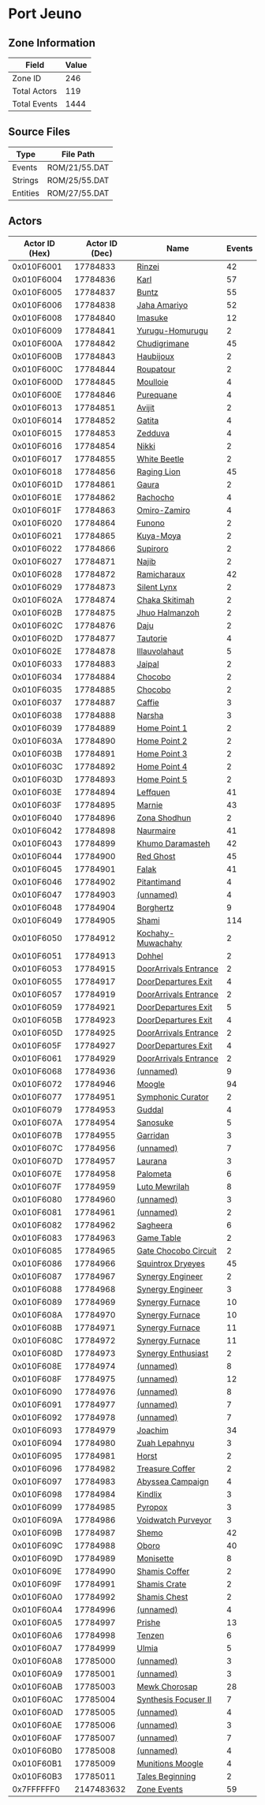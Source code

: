 # Port Jeuno

## Zone Information

| Field        |   Value |
|--------------|---------|
| Zone ID      |     246 |
| Total Actors |     119 |
| Total Events |    1444 |

## Source Files

| Type     | File Path     |
|----------|---------------|
| Events   | ROM/21/55.DAT |
| Strings  | ROM/25/55.DAT |
| Entities | ROM/27/55.DAT |

## Actors

| Actor ID (Hex)   |   Actor ID (Dec) | Name                                                                 |   Events |
|------------------|------------------|----------------------------------------------------------------------|----------|
| 0x010F6001       |         17784833 | [Rinzei](./17784833%20-%20Rinzei.md)                                 |       42 |
| 0x010F6004       |         17784836 | [Karl](./17784836%20-%20Karl.md)                                     |       57 |
| 0x010F6005       |         17784837 | [Buntz](./17784837%20-%20Buntz.md)                                   |       55 |
| 0x010F6006       |         17784838 | [Jaha Amariyo](./17784838%20-%20Jaha%20Amariyo.md)                   |       52 |
| 0x010F6008       |         17784840 | [Imasuke](./17784840%20-%20Imasuke.md)                               |       12 |
| 0x010F6009       |         17784841 | [Yurugu-Homurugu](./17784841%20-%20Yurugu-Homurugu.md)               |        2 |
| 0x010F600A       |         17784842 | [Chudigrimane](./17784842%20-%20Chudigrimane.md)                     |       45 |
| 0x010F600B       |         17784843 | [Haubijoux](./17784843%20-%20Haubijoux.md)                           |        2 |
| 0x010F600C       |         17784844 | [Roupatour](./17784844%20-%20Roupatour.md)                           |        2 |
| 0x010F600D       |         17784845 | [Moulloie](./17784845%20-%20Moulloie.md)                             |        4 |
| 0x010F600E       |         17784846 | [Purequane](./17784846%20-%20Purequane.md)                           |        4 |
| 0x010F6013       |         17784851 | [Avijit](./17784851%20-%20Avijit.md)                                 |        2 |
| 0x010F6014       |         17784852 | [Gatita](./17784852%20-%20Gatita.md)                                 |        4 |
| 0x010F6015       |         17784853 | [Zedduva](./17784853%20-%20Zedduva.md)                               |        4 |
| 0x010F6016       |         17784854 | [Nikki](./17784854%20-%20Nikki.md)                                   |        2 |
| 0x010F6017       |         17784855 | [White Beetle](./17784855%20-%20White%20Beetle.md)                   |        2 |
| 0x010F6018       |         17784856 | [Raging Lion](./17784856%20-%20Raging%20Lion.md)                     |       45 |
| 0x010F601D       |         17784861 | [Gaura](./17784861%20-%20Gaura.md)                                   |        2 |
| 0x010F601E       |         17784862 | [Rachocho](./17784862%20-%20Rachocho.md)                             |        4 |
| 0x010F601F       |         17784863 | [Omiro-Zamiro](./17784863%20-%20Omiro-Zamiro.md)                     |        4 |
| 0x010F6020       |         17784864 | [Funono](./17784864%20-%20Funono.md)                                 |        2 |
| 0x010F6021       |         17784865 | [Kuya-Moya](./17784865%20-%20Kuya-Moya.md)                           |        2 |
| 0x010F6022       |         17784866 | [Supiroro](./17784866%20-%20Supiroro.md)                             |        2 |
| 0x010F6027       |         17784871 | [Najib](./17784871%20-%20Najib.md)                                   |        2 |
| 0x010F6028       |         17784872 | [Ramicharaux](./17784872%20-%20Ramicharaux.md)                       |       42 |
| 0x010F6029       |         17784873 | [Silent Lynx](./17784873%20-%20Silent%20Lynx.md)                     |        2 |
| 0x010F602A       |         17784874 | [Chaka Skitimah](./17784874%20-%20Chaka%20Skitimah.md)               |        2 |
| 0x010F602B       |         17784875 | [Jhuo Halmanzoh](./17784875%20-%20Jhuo%20Halmanzoh.md)               |        2 |
| 0x010F602C       |         17784876 | [Daju](./17784876%20-%20Daju.md)                                     |        2 |
| 0x010F602D       |         17784877 | [Tautorie](./17784877%20-%20Tautorie.md)                             |        4 |
| 0x010F602E       |         17784878 | [Illauvolahaut](./17784878%20-%20Illauvolahaut.md)                   |        5 |
| 0x010F6033       |         17784883 | [Jaipal](./17784883%20-%20Jaipal.md)                                 |        2 |
| 0x010F6034       |         17784884 | [Chocobo](./17784884%20-%20Chocobo.md)                               |        2 |
| 0x010F6035       |         17784885 | [Chocobo](./17784885%20-%20Chocobo.md)                               |        2 |
| 0x010F6037       |         17784887 | [Caffie](./17784887%20-%20Caffie.md)                                 |        3 |
| 0x010F6038       |         17784888 | [Narsha](./17784888%20-%20Narsha.md)                                 |        3 |
| 0x010F6039       |         17784889 | [Home Point 1](./17784889%20-%20Home%20Point%201.md)                 |        2 |
| 0x010F603A       |         17784890 | [Home Point 2](./17784890%20-%20Home%20Point%202.md)                 |        2 |
| 0x010F603B       |         17784891 | [Home Point 3](./17784891%20-%20Home%20Point%203.md)                 |        2 |
| 0x010F603C       |         17784892 | [Home Point 4](./17784892%20-%20Home%20Point%204.md)                 |        2 |
| 0x010F603D       |         17784893 | [Home Point 5](./17784893%20-%20Home%20Point%205.md)                 |        2 |
| 0x010F603E       |         17784894 | [Leffquen](./17784894%20-%20Leffquen.md)                             |       41 |
| 0x010F603F       |         17784895 | [Marnie](./17784895%20-%20Marnie.md)                                 |       43 |
| 0x010F6040       |         17784896 | [Zona Shodhun](./17784896%20-%20Zona%20Shodhun.md)                   |        2 |
| 0x010F6042       |         17784898 | [Naurmaire](./17784898%20-%20Naurmaire.md)                           |       41 |
| 0x010F6043       |         17784899 | [Khumo Daramasteh](./17784899%20-%20Khumo%20Daramasteh.md)           |       42 |
| 0x010F6044       |         17784900 | [Red Ghost](./17784900%20-%20Red%20Ghost.md)                         |       45 |
| 0x010F6045       |         17784901 | [Falak](./17784901%20-%20Falak.md)                                   |       41 |
| 0x010F6046       |         17784902 | [Pitantimand](./17784902%20-%20Pitantimand.md)                       |        4 |
| 0x010F6047       |         17784903 | [(unnamed)](./17784903.md)                                           |        4 |
| 0x010F6048       |         17784904 | [Borghertz](./17784904%20-%20Borghertz.md)                           |        9 |
| 0x010F6049       |         17784905 | [Shami](./17784905%20-%20Shami.md)                                   |      114 |
| 0x010F6050       |         17784912 | [Kochahy-Muwachahy](./17784912%20-%20Kochahy-Muwachahy.md)           |        2 |
| 0x010F6051       |         17784913 | [Dohhel](./17784913%20-%20Dohhel.md)                                 |        2 |
| 0x010F6053       |         17784915 | [DoorArrivals Entrance](./17784915%20-%20DoorArrivals%20Entrance.md) |        2 |
| 0x010F6055       |         17784917 | [DoorDepartures Exit](./17784917%20-%20DoorDepartures%20Exit.md)     |        4 |
| 0x010F6057       |         17784919 | [DoorArrivals Entrance](./17784919%20-%20DoorArrivals%20Entrance.md) |        2 |
| 0x010F6059       |         17784921 | [DoorDepartures Exit](./17784921%20-%20DoorDepartures%20Exit.md)     |        5 |
| 0x010F605B       |         17784923 | [DoorDepartures Exit](./17784923%20-%20DoorDepartures%20Exit.md)     |        4 |
| 0x010F605D       |         17784925 | [DoorArrivals Entrance](./17784925%20-%20DoorArrivals%20Entrance.md) |        2 |
| 0x010F605F       |         17784927 | [DoorDepartures Exit](./17784927%20-%20DoorDepartures%20Exit.md)     |        4 |
| 0x010F6061       |         17784929 | [DoorArrivals Entrance](./17784929%20-%20DoorArrivals%20Entrance.md) |        2 |
| 0x010F6068       |         17784936 | [(unnamed)](./17784936.md)                                           |        9 |
| 0x010F6072       |         17784946 | [Moogle](./17784946%20-%20Moogle.md)                                 |       94 |
| 0x010F6077       |         17784951 | [Symphonic Curator](./17784951%20-%20Symphonic%20Curator.md)         |        2 |
| 0x010F6079       |         17784953 | [Guddal](./17784953%20-%20Guddal.md)                                 |        4 |
| 0x010F607A       |         17784954 | [Sanosuke](./17784954%20-%20Sanosuke.md)                             |        5 |
| 0x010F607B       |         17784955 | [Garridan](./17784955%20-%20Garridan.md)                             |        3 |
| 0x010F607C       |         17784956 | [(unnamed)](./17784956.md)                                           |        7 |
| 0x010F607D       |         17784957 | [Laurana](./17784957%20-%20Laurana.md)                               |        3 |
| 0x010F607E       |         17784958 | [Palometa](./17784958%20-%20Palometa.md)                             |        6 |
| 0x010F607F       |         17784959 | [Luto Mewrilah](./17784959%20-%20Luto%20Mewrilah.md)                 |        8 |
| 0x010F6080       |         17784960 | [(unnamed)](./17784960.md)                                           |        3 |
| 0x010F6081       |         17784961 | [(unnamed)](./17784961.md)                                           |        2 |
| 0x010F6082       |         17784962 | [Sagheera](./17784962%20-%20Sagheera.md)                             |        6 |
| 0x010F6083       |         17784963 | [Game Table](./17784963%20-%20Game%20Table.md)                       |        2 |
| 0x010F6085       |         17784965 | [Gate Chocobo Circuit](./17784965%20-%20Gate%20Chocobo%20Circuit.md) |        2 |
| 0x010F6086       |         17784966 | [Squintrox Dryeyes](./17784966%20-%20Squintrox%20Dryeyes.md)         |       45 |
| 0x010F6087       |         17784967 | [Synergy Engineer](./17784967%20-%20Synergy%20Engineer.md)           |        2 |
| 0x010F6088       |         17784968 | [Synergy Engineer](./17784968%20-%20Synergy%20Engineer.md)           |        3 |
| 0x010F6089       |         17784969 | [Synergy Furnace](./17784969%20-%20Synergy%20Furnace.md)             |       10 |
| 0x010F608A       |         17784970 | [Synergy Furnace](./17784970%20-%20Synergy%20Furnace.md)             |       10 |
| 0x010F608B       |         17784971 | [Synergy Furnace](./17784971%20-%20Synergy%20Furnace.md)             |       11 |
| 0x010F608C       |         17784972 | [Synergy Furnace](./17784972%20-%20Synergy%20Furnace.md)             |       11 |
| 0x010F608D       |         17784973 | [Synergy Enthusiast](./17784973%20-%20Synergy%20Enthusiast.md)       |        2 |
| 0x010F608E       |         17784974 | [(unnamed)](./17784974.md)                                           |        8 |
| 0x010F608F       |         17784975 | [(unnamed)](./17784975.md)                                           |       12 |
| 0x010F6090       |         17784976 | [(unnamed)](./17784976.md)                                           |        8 |
| 0x010F6091       |         17784977 | [(unnamed)](./17784977.md)                                           |        7 |
| 0x010F6092       |         17784978 | [(unnamed)](./17784978.md)                                           |        7 |
| 0x010F6093       |         17784979 | [Joachim](./17784979%20-%20Joachim.md)                               |       34 |
| 0x010F6094       |         17784980 | [Zuah Lepahnyu](./17784980%20-%20Zuah%20Lepahnyu.md)                 |        3 |
| 0x010F6095       |         17784981 | [Horst](./17784981%20-%20Horst.md)                                   |        2 |
| 0x010F6096       |         17784982 | [Treasure Coffer](./17784982%20-%20Treasure%20Coffer.md)             |        2 |
| 0x010F6097       |         17784983 | [Abyssea Campaign](./17784983%20-%20Abyssea%20Campaign.md)           |        4 |
| 0x010F6098       |         17784984 | [Kindlix](./17784984%20-%20Kindlix.md)                               |        3 |
| 0x010F6099       |         17784985 | [Pyropox](./17784985%20-%20Pyropox.md)                               |        3 |
| 0x010F609A       |         17784986 | [Voidwatch Purveyor](./17784986%20-%20Voidwatch%20Purveyor.md)       |        3 |
| 0x010F609B       |         17784987 | [Shemo](./17784987%20-%20Shemo.md)                                   |       42 |
| 0x010F609C       |         17784988 | [Oboro](./17784988%20-%20Oboro.md)                                   |       40 |
| 0x010F609D       |         17784989 | [Monisette](./17784989%20-%20Monisette.md)                           |        8 |
| 0x010F609E       |         17784990 | [Shamis Coffer](./17784990%20-%20Shamis%20Coffer.md)                 |        2 |
| 0x010F609F       |         17784991 | [Shamis Crate](./17784991%20-%20Shamis%20Crate.md)                   |        2 |
| 0x010F60A0       |         17784992 | [Shamis Chest](./17784992%20-%20Shamis%20Chest.md)                   |        2 |
| 0x010F60A4       |         17784996 | [(unnamed)](./17784996.md)                                           |        4 |
| 0x010F60A5       |         17784997 | [Prishe](./17784997%20-%20Prishe.md)                                 |       13 |
| 0x010F60A6       |         17784998 | [Tenzen](./17784998%20-%20Tenzen.md)                                 |        6 |
| 0x010F60A7       |         17784999 | [Ulmia](./17784999%20-%20Ulmia.md)                                   |        5 |
| 0x010F60A8       |         17785000 | [(unnamed)](./17785000.md)                                           |        3 |
| 0x010F60A9       |         17785001 | [(unnamed)](./17785001.md)                                           |        3 |
| 0x010F60AB       |         17785003 | [Mewk Chorosap](./17785003%20-%20Mewk%20Chorosap.md)                 |       28 |
| 0x010F60AC       |         17785004 | [Synthesis Focuser II](./17785004%20-%20Synthesis%20Focuser%20II.md) |        7 |
| 0x010F60AD       |         17785005 | [(unnamed)](./17785005.md)                                           |        4 |
| 0x010F60AE       |         17785006 | [(unnamed)](./17785006.md)                                           |        3 |
| 0x010F60AF       |         17785007 | [(unnamed)](./17785007.md)                                           |        7 |
| 0x010F60B0       |         17785008 | [(unnamed)](./17785008.md)                                           |        4 |
| 0x010F60B1       |         17785009 | [Munitions Moogle](./17785009%20-%20Munitions%20Moogle.md)           |        4 |
| 0x010F60B3       |         17785011 | [Tales Beginning](./17785011%20-%20Tales%20Beginning.md)             |        2 |
| 0x7FFFFFF0       |       2147483632 | [Zone Events](./Zone%20Events.md)                                    |       59 |